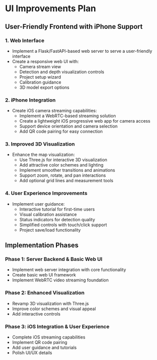 # UI Improvements Plan

## User-Friendly Frontend with iPhone Support

### 1. Web Interface
- Implement a Flask/FastAPI-based web server to serve a user-friendly interface
- Create a responsive web UI with:
  - Camera stream view
  - Detection and depth visualization controls
  - Project setup wizard
  - Calibration guidance
  - 3D model export options

### 2. iPhone Integration
- Create iOS camera streaming capabilities:
  - Implement a WebRTC-based streaming solution
  - Create a lightweight iOS progressive web app for camera access
  - Support device orientation and camera selection
  - Add QR code pairing for easy connection

### 3. Improved 3D Visualization
- Enhance the map visualization:
  - Use Three.js for interactive 3D visualization
  - Add attractive color schemes and lighting
  - Implement smoother transitions and animations
  - Support zoom, rotate, and pan interactions
  - Add optional grid lines and measurement tools

### 4. User Experience Improvements
- Implement user guidance:
  - Interactive tutorial for first-time users
  - Visual calibration assistance
  - Status indicators for detection quality
  - Simplified controls with touch/click support
  - Project save/load functionality

## Implementation Phases

### Phase 1: Server Backend & Basic Web UI
- Implement web server integration with core functionality
- Create basic web UI framework
- Implement WebRTC video streaming foundation

### Phase 2: Enhanced Visualization
- Revamp 3D visualization with Three.js
- Improve color schemes and visual appeal
- Add interactive controls

### Phase 3: iOS Integration & User Experience
- Complete iOS streaming capabilities
- Implement QR code pairing
- Add user guidance and tutorials
- Polish UI/UX details